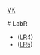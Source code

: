 [VK](https://vk.com/rankoroff)

﻿# LabR

* ([LR4](https://rankoroff.github.io/LR4/))
* ([LR5](https://rankoroff.github.io/lr5/))
